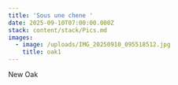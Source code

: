 ```yaml
---
title: 'Sous une chene '
date: 2025-09-10T07:00:00.000Z
stack: content/stack/Pics.md
images:
  - image: /uploads/IMG_20250910_095518512.jpg
    title: oak1
---
```


New Oak
